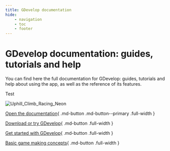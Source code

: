 ```yaml
---
title: GDevelop documentation
hide:
    - navigation
    - toc
    - footer
---
```


# GDevelop documentation: guides, tutorials and help

You can find here the full documentation for GDevelop: guides, tutorials and help about using the app, as well as the reference of its features.



Test

![Uphill_Climb_Racing_Neon](https://user-images.githubusercontent.com/1670670/227337947-76e99382-9c98-4076-b0ca-273b31fbbdb2.gif)



[Open the documentation](gdevelop5/index.md){ .md-button .md-button--primary .full-width }

[Download or try GDevelop](https://gdevelop.io/download){ .md-button .full-width }

[Get started with GDevelop](gdevelop5/getting_started/index.md){ .md-button .full-width }

[Basic game making concepts](gdevelop5/tutorials/basic-game-making-concepts.md){ .md-button .full-width }
